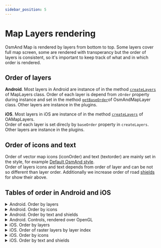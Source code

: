 ```yaml
---
sidebar_position: 5
---
```


# Map Layers rendering

OsmAnd Map is rendered by layers from bottom to top. Some layers cover full map screen, some are rendered with transperancy but the order of layers is consistent, so it's important to keep track of what and in which order is rendered.


## Order of layers

**Android**. Most layers in Android are instance of in the method [`createLayers`](https://github.com/osmandapp/OsmAnd/blob/c87a2e70df7759c5116b1f133ad38065d0dc4dfa/OsmAnd/src/net/osmand/plus/views/MapLayers.java#L121) of MapLayers class.
Order of each layer is depend from `zOrder` property during instance and set in the method [`getBaseOrder`](https://github.com/osmandapp/OsmAnd/blob/c87a2e70df7759c5116b1f133ad38065d0dc4dfa/OsmAnd/src/net/osmand/plus/views/layers/base/OsmandMapLayer.java#L95)of OsmAndMapLayer class.
Other layers are instance in the plugins.

**iOS**. Most layers in iOS are instance of in the method [`createLayers`](https://github.com/osmandapp/OsmAnd-iOS/blob/c03cc60d4301c743573ac50dfc0026522c08a66c/Sources/Controllers/Map/Layers/OAMapLayers.mm#L36) of OAMapLayers.  
Order of each layer is set direcly by `baseOrder` property in `createLayers`.
Other layers are instance in the plugins.


## Order of icons and text

Order of vector map icons (iconOrder) and text (textorder) are mainly set in the style, for example [Default OsmAnd style](https://github.com/osmandapp/OsmAnd-resources/blob/master/rendering_styles/default.render.xml#L5154).  
Order of layers icons and text depends from order of layer and can be not so different than layer order.
Additionally we increase order of road [shields](https://github.com/osmandapp/OsmAnd-core/blob/41388a1ea569c98af029a60db7ebe0db7aa34e50/src/Map/MapPrimitiviser_P.cpp#L2720) for show their above.

## Tables of order in Android and iOS 

<details><summary>Android. Order by layers</summary>  

| Layer                             | Order/Range | Description            |
| --------------------------------- | ----------: |----------------------- |
| MapTileLayer (underlay)           | -50 000     | Rasnter tiles underlay |
| **MapVectorLayer**                |       0     | Base for vector tiles  |
| MapTileLayer (main layer)         |   5 000     | Base for raster tiles  |
| MapTileLayer (overlay)            |  70 000     | Raster tiles overlay   |
| DownloadedRegionsLayer            |  50 000     | Show downloaded green regions|
| TerrainLayer                      |  60 000     | Base for raster tiles  |
| GPXLayer (lines)                  |  90 000     | Order for track lines  |
| RouteLayer                        |  100 000    | Navigation route       |
| PreviewRouteLineLayer             |  150 000    | Not used OpenGL        |
| OsmBugsLayer                      |  200 000    | OSM notes and fixme    |
| POIMapLayer                       |  300 000    | POI overlay            |
| Audio Video Layer                 |  350 000    |                        |
| OsmEditsLayer                     |  350 000    | Edit OSM plugin        |
| FavouritesLayer                   |  400 000    | Favorites overlay      |
| TransportStopsLayer               |  500 000    | Public transport       |
| MapTextLayer                      |  595 000    | Not used OpenGL        |
| PointNavigationLayer              |  700 000    | Navigation points      |
| MapMarkersLayer (lines)           |  729 999    | Each line -1           |
| ImpassableRoadsLayer              |  750 000    | Avoid roads            |
| RadiusRulerControlLayer           |  780 000    | Not used OpenGL        |
| DistanceRulerControlLayer (lines) |  790 000    | Not used OpenGL        |
| ContextMenuLayer                  |  800 000    |                        |
| PointLocationLayer                |  800 000    | My location layer      |
| MapInfoLayer                      |  900 000    |                        |
| MapillaryVectorLayer              |  1 000 000  | Mapillary points / lines|  

</details>

<details><summary> Android. Order by icons </summary>  

| Icon                          | Order/Range   | Description             |
| ----------------------------- | ------------: | ----------------------- |
| Icons - **VectorMapLayer**    |  1 - 255      | Vector map, iconOrder in style, 100 by default |
| GPX track start, finish       |  90 101       | GPXLayer                |
| GPX track waypoint            |  90 300       | GPXLayer                |
| GPX track chart icon          |  90 500       | GPXLayer                |
| GPX track selected icon       |  90 600       | GPXLayer                |
| OSM notes                     |  200 000      | OSM notes and fixme     |
| POI                           |  300 000      | POI overlay icons       |
| Audio Video notes             |  350 000      |                         |
| Favourites                    |  400 000      | Favorites overlay       |
| Transport stops               |  500 001      | Public transport        |
| My location                   |  600 000      | My location             |
| Navigation (start,via,end)    |  700 000      | Navigation points       |
| Navigation selected point     |  700 600      | Navigation points       |
| MapMarkersLayer (markers)     |  730 000      |                         |
| Avoid roads                   |  750 000      | ImpassableRoadsLayer    |

</details>

<details><summary> Android. Order by text and shields </summary>  

| Text / shield                 | Order/Range   | Description             |
| ----------------------------- | ------------: | ----------------------- |
| Text - **VectorMapLayer**     |  1 - 255      | Vector map texts, textOrder from style, 100 by default |
| GPXLayer (wpt text)           |  90 300       | Order waypoints text in GPX |
| Shields - **VectorMapLayer**  |  180 000 +    | Shields over roads, textOrder + 180 000 |
| POI (name)                    |  300 000      | POI overlay name        |
| MapMarkersLayer (text on line)|  730  000     |                         |
| DistanceRulerControlLayer (text) |   790 000  | Not used OpenGL         |
| Fixme                         | 1 000 000     | OSM fixme text          |

</details>


<details><summary> Android. Controls, rendered over OpenGL </summary>  

| Control                       | Order/Range   | Description             |
| ----------------------------- | ------------: | ----------------------- |
| MeasurementToolLayer          |  460 000      |                         |
| MapControlsLayer              |  1 100 000    |                         |
| MapQuickActionLayer           |  1 200 000    |                         |

</details>

<details><summary> iOS. Order by layers </summary>  

| Layer                        | Real order  | Description                   |
| ---------------------------- | ----------: |------------------------------ |
| OADownloadedRegionsLayer     | 10 000      | Show downloaded green regions |
| OAPOILayer                   | 90 000      | POI overlay                   |
| OAGPXLayer (lines)           | 100 000     | Order for track lines         |
| OAGPXRecLayer                | 110 000     |                       |
| OAPreviewRouteLineLayer      | 120 000     |                       |
| OATransportStopsLayer (lines)| 120 000     | Public transport      |
| OAOsmEditsLayer              | 120 000     | Edit OSM plugin       |
| OAOsmBugsLayer               | 120 000     | OSM notes and fixme   |
| OARouteLayer                 | 150 000     | Navigation route      |
| OAFavoritesLayer             | 160 000     | Favorites overlay     |
| OAMeasurementToolLayer       | 160 000     |                       |
| OARulerByTapControlLayer     | 170 000     |                       |
| OAMyPositionLayer            | 206 000     | My location           |
| OAImpassableRoadsLayer       | 206 000     | Avoid roads           |
| OADestinationsLayer          | 207 000     | Navigation points     |
| OARoutePointsLayer           | 209 000     | Navigation points     |
| OAContextMenuLayer           | 210 000     |                       |

</details>

<details><summary> iOS. Order of raster layers by layer index </summary>  

| Layer                        | Layer index | Description          |
| ---------------------------- | ----------: |--------------------- |
| OAUnderlayMapLayer	       | -5          |                      |
| OATerrainMapLayer	           | 4           |                      |
| OAOverlayMapLayer	           | 5           |                      |
| OAMapillaryLayer	           | 10          |                      |
| OAWeatherRasterLayer	       | 20          |                      |
| OAWeatherRasterLayer	       | 25          |                      |
| OAWeatherContourLayer	       | 30          |                      |

</details>

<details><summary> iOS. Order by icons </summary>  

| Icon                          | Order/Range   | Description                                   |
| ----------------------------- | ------------: | --------------------------------------------- |
| Icons                         |  1 - 255      | Vector map, iconOrder in style, 100 by default|
| POI                           |  90 000       | POI overlay icons                             |
| GPX waypoint                  |  100 003      | OAGPXLayer                                    |
| GPX track start, finish       |  120 000      | OAGPXLayer                                    |
| OSM notes                     |  120 000      | OSM notes and fixme (OAOsmBugsLayer)          |
| OSM edits                     |  120 000      | Edit OSM plugin                               |
| Transport stops               |  121 000      | Public transport                              |
| Favourites                    |  160 000      | Favorites overlay icons                       |
| Avoid roads                   |  205 998      | Avoid roads (OAImpassableRoadsLayer)          |
| My location                   |  206 001      | My location                                   |
| Navigation (start,via)        |  206 998      | Navigation points (OARoutePointsLayer)        |
| Navigation (end)              |  207 000      | Navigation end point (OADestinationsLayer)    |
| Map markers                   |  207 000      | Map markers (OADestinationsLayer)             |
| Navigation route, points      |  207 015      | (OARouteLayer)                                |
| Navigation route, my location |  207 025      | (OARouteLayer)                                |
| Navigation route, arrows      |  208 000      | (OARouteLayer)                                |

</details>

<details><summary> iOS. Order by text and shields </summary>  

| Text / shield                 | Order/Range   | Description                                   |
| ----------------------------- | ------------: | --------------------------------------------- |
| Text - **VectorMapLayer**     |  1 - 255      | Vector map texts, textOrder from style, 100 by default |
| POI (name)                    |  90 000       | POI overlay name                              |
| GPX waipoint                  |  100 000      | GPX track waypoint text                       |
| Fixme                         |  120 000      | OSM fixme text                                |
| OARulerByTapControlLayer (text) |   170 000   |                                               |
| Shields                       |  180 000 +    | Shields over roads, textOrder + 180 000       |
| Map markers (text on line)    |  207  000     |                                               |

</details>


